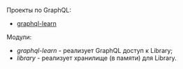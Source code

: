 
Проекты по GraphQL:
* [graphql-learn](graphql-learn/README.md)

Модули:

* _graphql-learn_ - реализует GraphQL доступ к Library; 
* _library_ - реализует хранилище (в памяти) для Library. 
